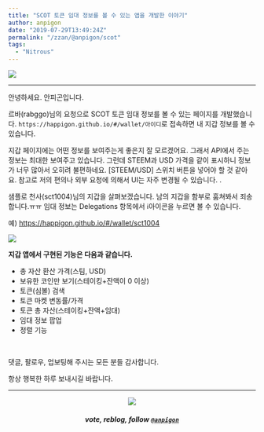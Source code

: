 ```yaml
---
title: "SCOT 토큰 임대 정보를 볼 수 있는 앱을 개발한 이야기"
author: anpigon
date: "2019-07-29T13:49:24Z"
permalink: "/zzan/@anpigon/scot"
tags:
  - "Nitrous"
---
```

![](https://files.steempeak.com/file/steempeak/anpigon/KCD6nVmu-E18489E185B3E1848FE185B3E18485E185B5E186ABE18489E185A3E186BA202019-07-2920E1848BE185A9E18492E185AE2010.24.07.png)
***

안녕하세요. 안피곤입니다.

르바(rabggo)님의 요청으로 SCOT 토큰 임대 정보를 볼 수 있는 페이지를 개발했습니다. `https://happigon.github.io/#/wallet/아이디`로 접속하면 내 지갑 정보를 볼 수 있습니다. 

지갑 페이지에는 어떤 정보를 보여주는게 좋은지 잘 모르겠어요. 그래서 API에서 주는 정보는 최대한 보여주고 있습니다. 그런데 STEEM과 USD 가격을 같이 표시하니 정보가 너무 많아서 오히려 불편하네요. [STEEM/USD] 스위치 버튼을 넣어야 할 것 같아요. 참고로 저의 편의나 외부 요청에 의해서 UI는 자주 변경될 수 있습니다. .

샘플로 천사(sct1004)님의 지갑을 살펴보겠습니다. 남의 지갑을 함부로 훔쳐봐서 죄송합니다.ㅠㅠ 임대 정보는 Delegations 항목에서 ℹ️아이콘을 누르면 볼 수 있습니다.

예) https://happigon.github.io/#/wallet/sct1004

![](https://files.steempeak.com/file/steempeak/anpigon/kBrOYZcc-E18489E185B3E1848FE185B3E18485E185B5E186ABE18489E185A3E186BA202019-07-2920E1848BE185A9E18492E185AE2010.24.02.png)


**지갑 앱에서 구현된 기능은 다음과 같습니다.**

* 총 자산 환산 가격(스팀, USD)
* 보유한 코인만 보기(스테이킹+잔액이 0 이상)
* 토큰(심볼) 검색
* 토큰 마켓 변동률/가격
* 토큰 총 자산(스테이킹+잔액+임대)
* 임대 정보 팝업
* 정렬 기능

<br>

댓글, 팔로우, 업보팅해 주시는 모든 분들 감사합니다.

항상 행복한 하루 보내시길 바랍니다.

***

<center><img src='https://steemitimages.com/400x0/https://cdn.steemitimages.com/DQmQmWhMN6zNrLmKJRKhvSScEgWZmpb8zCeE2Gray1krbv6/BC054B6E-6F73-46D0-88E4-C88EB8167037.jpeg'><h5>vote, reblog, follow <code><a href='https://steemit.com/@anpigon'>@anpigon</a></code></h5></center>